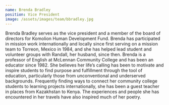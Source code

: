 ```yaml
---
name: Brenda Bradley
position: Vice President
image: /assets/images/team/bbradley.jpg
---
```

Brenda Bradley serves as the vice president and a member of the board of directors for Komolion Human Development Fund.
Brenda has participated in mission work internationally and locally since first serving on a mission team to Torreon,
Mexico in 1984, and she has helped lead student and volunteer groups with Randall, her husband, since then. Brenda is a
professor of English at McLennan Community College and has been an educator since 1982. She believes her life’s calling
has been to motivate and inspire students to find purpose and fulfillment through the tool of education, particularly
those from unconventional and underserved backgrounds. Frequently finding ways to connect her community college students
to learning projects internationally, she has been a guest teacher in places from Kazakhstan to Kenya. The experiences
and people she has encountered in her travels have also inspired much of her poetry.
